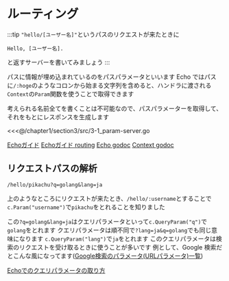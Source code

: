 # ルーティング

:::tip
`"hello/[ユーザー名]"`というパスのリクエストが来たときに

```
Hello, [ユーザー名].
```

と返すサーバーを書いてみましょう
:::

パスに情報が埋め込まれているのをパスパラメータといいます
Echo ではパスに`/:hoge`のようなコロンから始まる文字列を含めると、ハンドラに渡される`Context`の`Param`関数を使うことで取得できます

考えられる名前全てを書くことは不可能なので、パスパラメーターを取得して、それをもとにレスポンスを生成します

<<<@/chapter1/section3/src/3-1_param-server.go

[Echoガイド](https://echo.labstack.com/guide)
[Echoガイド routing](https://echo.labstack.com/guide/routing)
[Echo godoc](https://pkg.go.dev/github.com/labstack/echo/v4)
[Context godoc](https://golang.org/pkg/context/)

## リクエストパスの解析
```
/hello/pikachu?q=golang&lang=ja
```

上のようなところにリクエストが来たとき、`/hello/:username`とすることで`c.Param("username")`で`pikachu`をとれることを知りました

この`?q=golang&lang=ja`はクエリパラメータといって`c.QueryParam("q")`で`golang`をとれます
クエリパラメータは順不同で`?lang=ja&q=golang`でも同じ意味になります
`c.QueryParam("lang")`で`ja`をとれます
このクエリパラメータは検索のリクエストを受け取るときに使うことが多いです
例として、Google 検索だとこんな風になってます([Google検索のパラメータ(URLパラメータ)一覧](http://www13.plala.or.jp/bigdata/google.html))

[Echoでのクエリパラメータの取り方](https://echo.labstack.com/guide/request#query-parameters-1)